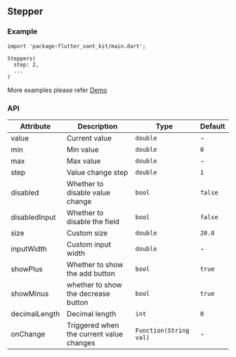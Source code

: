 ## Stepper

### Example

```
import 'package:flutter_vant_kit/main.dart';

Steppers(
  step: 2,
  ...
)
```

More examples please refer [Demo](https://github.com/benjaken/flutter_vant_kit/blob/master/example/lib/routes/demoStepper.dart)

### API

| Attribute | Description | Type | Default |
| ------------ | ------------ | ------------ | ------------ |
| value | Current value | `double` | - |
| min | Min value | `double` | `0` |
| max | Max value | `double` | - |
| step | Value change step | `double` | `1` |
| disabled | Whether to disable value change | `bool` | `false` |
| disabledInput | Whether to disable the field | `bool` | `false` |
| size | Custom size | `double` | `20.0` |
| inputWidth | Custom input width | `double` | - |
| showPlus | Whether to show the add button | `bool` | `true` |
| showMinus | whether to show the decrease button | `bool` | `true` |
| decimalLength | Decimal length | `int` | `0` |
| onChange | Triggered when the current value changes | `Function(String val)` | - |
